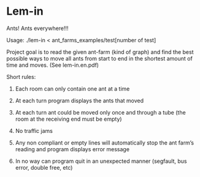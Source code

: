 # Lem-in
Ants! Ants everywhere!!!

Usage: ./lem-in < ant_farms_examples/test[number of test]

Project goal is to read the given ant-farm (kind of graph) and find the best possible ways to move all ants from start to end in the shortest amount of time and moves. (See lem-in.en.pdf)

Short rules:

1. Each room can only contain one ant at a time

2. At each turn program displays the ants that moved

3. At each turn ant could be moved only once and through a tube (the room at the receiving end must be empty)

4. No traffic jams

5. Any non compliant or empty lines will automatically stop the ant farm’s reading and program displays error message

6. In no way can program quit in an unexpected manner (segfault, bus error, double free, etc)
